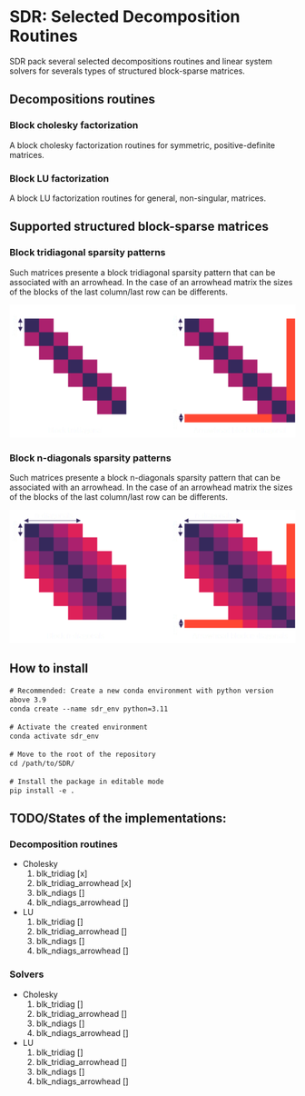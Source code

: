 # SDR: Selected Decomposition Routines
SDR pack several selected decompositions routines and linear system solvers for severals types of structured block-sparse matrices.

## Decompositions routines
### Block cholesky factorization
A block cholesky factorization routines for symmetric, positive-definite matrices.
### Block LU factorization
A block LU factorization routines for general, non-singular, matrices.

## Supported structured block-sparse matrices
### Block tridiagonal sparsity patterns

Such matrices presente a block tridiagonal sparsity pattern that can be associated with an arrowhead. In the case of an arrowhead matrix the sizes of the blocks of
the last column/last row can be differents.

![Block tridiagonal sparsity pattern](/doc/images/structured_sparsity_patterns/tridiag_white.png)

### Block n-diagonals sparsity patterns

Such matrices presente a block n-diagonals sparsity pattern that can be associated with an arrowhead. In the case of an arrowhead matrix the sizes of the blocks of
the last column/last row can be differents.

![Block tridiagonal sparsity pattern](/doc/images/structured_sparsity_patterns/ndiags_white.png)

## How to install
    # Recommended: Create a new conda environment with python version above 3.9
    conda create --name sdr_env python=3.11

    # Activate the created environment
    conda activate sdr_env

    # Move to the root of the repository
    cd /path/to/SDR/

    # Install the package in editable mode
    pip install -e .

## TODO/States of the implementations:
### Decomposition routines
- Cholesky
   1. blk_tridiag [x]
   2. blk_tridiag_arrowhead [x]
   3. blk_ndiags []
   4. blk_ndiags_arrowhead []
- LU
   1. blk_tridiag []
   1. blk_tridiag_arrowhead []
   2. blk_ndiags []
   3. blk_ndiags_arrowhead []
### Solvers
- Cholesky
   1. blk_tridiag []
   2. blk_tridiag_arrowhead []
   3. blk_ndiags []
   4. blk_ndiags_arrowhead []
- LU
   1. blk_tridiag []
   1. blk_tridiag_arrowhead []
   2. blk_ndiags []
   3. blk_ndiags_arrowhead []




